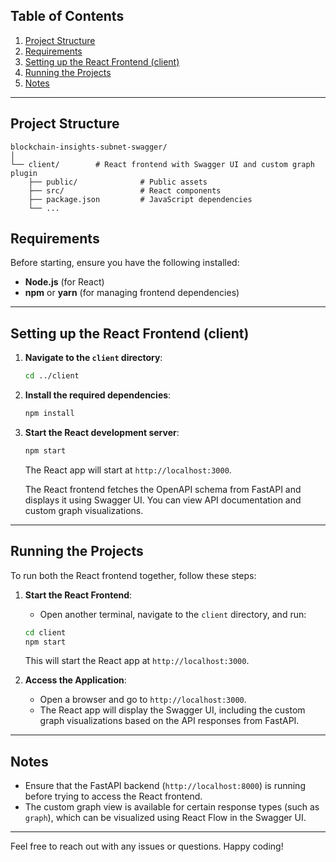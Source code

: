 ## Table of Contents

1. [Project Structure](#project-structure)
2. [Requirements](#requirements)
3. [Setting up the React Frontend (client)](#setting-up-the-react-frontend-client)
4. [Running the Projects](#running-the-projects)
5. [Notes](#notes)

---

## Project Structure

```plaintext
blockchain-insights-subnet-swagger/
│
└── client/        # React frontend with Swagger UI and custom graph plugin
    ├── public/              # Public assets
    ├── src/                 # React components
    ├── package.json         # JavaScript dependencies
    └── ...
```

## Requirements

Before starting, ensure you have the following installed:

- **Node.js** (for React)
- **npm** or **yarn** (for managing frontend dependencies)

---

## Setting up the React Frontend (client)

1. **Navigate to the `client` directory**:

   ```bash
   cd ../client
   ```

2. **Install the required dependencies**:

   ```bash
   npm install
   ```

3. **Start the React development server**:

   ```bash
   npm start
   ```

   The React app will start at `http://localhost:3000`.

   The React frontend fetches the OpenAPI schema from FastAPI and displays it using Swagger UI. You can view API documentation and custom graph visualizations.

---

## Running the Projects

To run both the React frontend together, follow these steps:

1. **Start the React Frontend**:

   - Open another terminal, navigate to the `client` directory, and run:

   ```bash
   cd client
   npm start
   ```

   This will start the React app at `http://localhost:3000`.

2. **Access the Application**:

   - Open a browser and go to `http://localhost:3000`.
   - The React app will display the Swagger UI, including the custom graph visualizations based on the API responses from FastAPI.

---

## Notes

- Ensure that the FastAPI backend (`http://localhost:8000`) is running before trying to access the React frontend.
- The custom graph view is available for certain response types (such as `graph`), which can be visualized using React Flow in the Swagger UI.

---

Feel free to reach out with any issues or questions. Happy coding!
